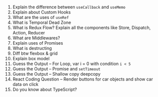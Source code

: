 1. Explain the difference between `useCallback` and `useMemo`  
2. Explain about Custom Hooks  
3. What are the uses of `useRef`  
4. What is Temporal Dead Zone  
5. What is Redux Flow? Explain all the components like Store, Dispatch, Action, Reducer  
6. What are Middlewares?
7. Explain uses of Promises
8. What is destructing
9. Diff btw flexbox & grid
10. Explain box model
11. Guess the Output – For Loop, var i = 0 with condition `i < 5`  
12. Guess the Output – Promise and `setTimeout`  
13. Guess the Output – Shallow copy deepcopy 
14. React Coding Question – Render buttons for car objects and show car data on click  
15. Do you know about TypeScript?
